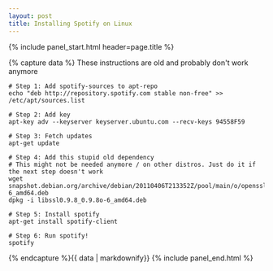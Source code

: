 ```yaml
---
layout: post
title: Installing Spotify on Linux
---
```


{% include panel_start.html header=page.title %}

{% capture data %}
These instructions are old and probably don't work anymore

```
# Step 1: Add spotify-sources to apt-repo
echo "deb http://repository.spotify.com stable non-free" >> /etc/apt/sources.list

# Step 2: Add key
apt-key adv --keyserver keyserver.ubuntu.com --recv-keys 94558F59

# Step 3: Fetch updates
apt-get update

# Step 4: Add this stupid old dependency
# This might not be needed anymore / on other distros. Just do it if the next step doesn't work
wget snapshot.debian.org/archive/debian/20110406T213352Z/pool/main/o/openssl098/libssl0.9.8_0.9.8o-6_amd64.deb
dpkg -i libssl0.9.8_0.9.8o-6_amd64.deb

# Step 5: Install spotify
apt-get install spotify-client

# Step 6: Run spotify!
spotify
```

{% endcapture %}{{ data | markdownify}}
{% include panel_end.html %}
